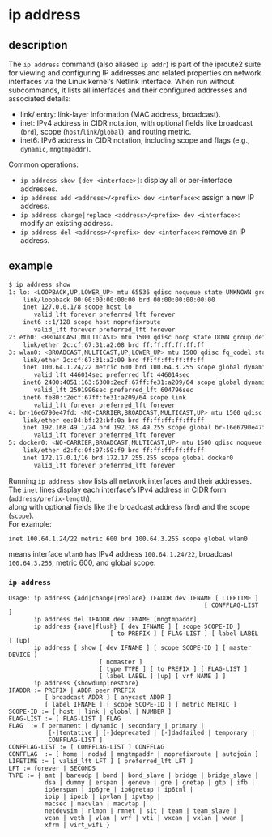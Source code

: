 # ip address

## description

The `ip address` command (also aliased `ip addr`) is part of the iproute2 suite for viewing and configuring IP addresses and related properties on network interfaces via the Linux kernel’s Netlink interface. When run without subcommands, it lists all interfaces and their configured addresses and associated details:
- link/ entry: link-layer information (MAC address, broadcast).
- inet: IPv4 address in CIDR notation, with optional fields like broadcast (`brd`), scope (`host`/`link`/`global`), and routing metric.
- inet6: IPv6 address in CIDR notation, including scope and flags (e.g., `dynamic`, `mngtmpaddr`).

Common operations:
- `ip address show [dev <interface>]`: display all or per-interface addresses.
- `ip address add <address>/<prefix> dev <interface>`: assign a new IP address.
- `ip address change|replace <address>/<prefix> dev <interface>`: modify an existing address.
- `ip address del <address>/<prefix> dev <interface>`: remove an IP address.

## example
```bash
$ ip address show
1: lo: <LOOPBACK,UP,LOWER_UP> mtu 65536 qdisc noqueue state UNKNOWN group default qlen 1000
    link/loopback 00:00:00:00:00:00 brd 00:00:00:00:00:00
    inet 127.0.0.1/8 scope host lo
       valid_lft forever preferred_lft forever
    inet6 ::1/128 scope host noprefixroute 
       valid_lft forever preferred_lft forever
2: eth0: <BROADCAST,MULTICAST> mtu 1500 qdisc noop state DOWN group default qlen 1000
    link/ether 2c:cf:67:31:a2:08 brd ff:ff:ff:ff:ff:ff
3: wlan0: <BROADCAST,MULTICAST,UP,LOWER_UP> mtu 1500 qdisc fq_codel state UP group default qlen 1000
    link/ether 2c:cf:67:31:a2:09 brd ff:ff:ff:ff:ff:ff
    inet 100.64.1.24/22 metric 600 brd 100.64.3.255 scope global dynamic wlan0
       valid_lft 446014sec preferred_lft 446014sec
    inet6 2400:4051:163:6300:2ecf:67ff:fe31:a209/64 scope global dynamic mngtmpaddr noprefixroute 
       valid_lft 2591996sec preferred_lft 604796sec
    inet6 fe80::2ecf:67ff:fe31:a209/64 scope link 
       valid_lft forever preferred_lft forever
4: br-16e6790e47fd: <NO-CARRIER,BROADCAST,MULTICAST,UP> mtu 1500 qdisc noqueue state DOWN group default 
    link/ether ee:04:bf:22:bf:0a brd ff:ff:ff:ff:ff:ff
    inet 192.168.49.1/24 brd 192.168.49.255 scope global br-16e6790e47fd
       valid_lft forever preferred_lft forever
5: docker0: <NO-CARRIER,BROADCAST,MULTICAST,UP> mtu 1500 qdisc noqueue state DOWN group default 
    link/ether d2:fc:0f:97:59:f9 brd ff:ff:ff:ff:ff:ff
    inet 172.17.0.1/16 brd 172.17.255.255 scope global docker0
       valid_lft forever preferred_lft forever
```

Running `ip address show` lists all network interfaces and their addresses.  
The `inet` lines display each interface’s IPv4 address in CIDR form (`address/prefix-length`),  
along with optional fields like the broadcast address (`brd`) and the scope (`scope`).  
For example:  
```
inet 100.64.1.24/22 metric 600 brd 100.64.3.255 scope global wlan0
```  
means interface `wlan0` has IPv4 address `100.64.1.24/22`, broadcast `100.64.3.255`, metric 600, and global scope. 

### `ip address`
```
Usage: ip address {add|change|replace} IFADDR dev IFNAME [ LIFETIME ]
                                                      [ CONFFLAG-LIST ]
       ip address del IFADDR dev IFNAME [mngtmpaddr]
       ip address {save|flush} [ dev IFNAME ] [ scope SCOPE-ID ]
                            [ to PREFIX ] [ FLAG-LIST ] [ label LABEL ] [up]
       ip address [ show [ dev IFNAME ] [ scope SCOPE-ID ] [ master DEVICE ]
                         [ nomaster ]
                         [ type TYPE ] [ to PREFIX ] [ FLAG-LIST ]
                         [ label LABEL ] [up] [ vrf NAME ] ]
       ip address {showdump|restore}
IFADDR := PREFIX | ADDR peer PREFIX
          [ broadcast ADDR ] [ anycast ADDR ]
          [ label IFNAME ] [ scope SCOPE-ID ] [ metric METRIC ]
SCOPE-ID := [ host | link | global | NUMBER ]
FLAG-LIST := [ FLAG-LIST ] FLAG
FLAG  := [ permanent | dynamic | secondary | primary |
           [-]tentative | [-]deprecated | [-]dadfailed | temporary |
           CONFFLAG-LIST ]
CONFFLAG-LIST := [ CONFFLAG-LIST ] CONFFLAG
CONFFLAG  := [ home | nodad | mngtmpaddr | noprefixroute | autojoin ]
LIFETIME := [ valid_lft LFT ] [ preferred_lft LFT ]
LFT := forever | SECONDS
TYPE := { amt | bareudp | bond | bond_slave | bridge | bridge_slave |
          dsa | dummy | erspan | geneve | gre | gretap | gtp | ifb |
          ip6erspan | ip6gre | ip6gretap | ip6tnl |
          ipip | ipoib | ipvlan | ipvtap |
          macsec | macvlan | macvtap |
          netdevsim | nlmon | rmnet | sit | team | team_slave |
          vcan | veth | vlan | vrf | vti | vxcan | vxlan | wwan |
          xfrm | virt_wifi }
```
